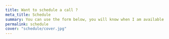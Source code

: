 ```yaml
---
title: Want to schedule a call ?
meta_title: Schedule
summary: You can use the form below, you will know when I am available for a call :-)
permalink: schedule
cover: "schedule/cover.jpg"
---
```


<!-- Calendly inline widget begin -->
<div class="calendly-inline-widget" data-url="https://calendly.com/bruno-giarrizzo/30min?hide_gdpr_banner=1" style="min-width:320px;height:1000px;"></div>
<script type="text/javascript" src="https://assets.calendly.com/assets/external/widget.js" async></script>
<!-- Calendly inline widget end -->